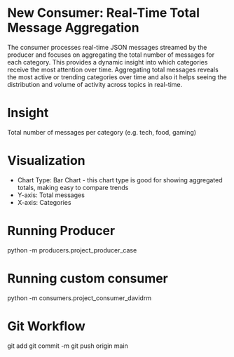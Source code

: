 # New Consumer: Real-Time Total Message Aggregation
The consumer processes real-time JSON messages streamed by the producer and focuses on aggregating the total number of messages for each category. This provides a dynamic insight into which categories receive the most attention over time.
Aggregating total messages reveals the most active or trending categories over time and also it helps seeing the distribution and volume of activity across topics in real-time.

# Insight
Total number of messages per category (e.g. tech, food, gaming)

# Visualization
* Chart Type: Bar Chart - this chart type is good for showing aggregated totals, making easy to compare trends
* Y-axis: Total messages
* X-axis: Categories
  
# Running Producer
python -m producers.project_producer_case

# Running custom consumer
python -m consumers.project_consumer_davidrm

# Git Workflow
git add
git commit -m
git push origin main






